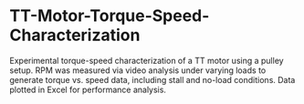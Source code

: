 # TT-Motor-Torque-Speed-Characterization
Experimental torque-speed characterization of a TT motor using a pulley setup. RPM was measured via video analysis under varying loads to generate torque vs. speed data, including stall and no-load conditions. Data plotted in Excel for performance analysis.
